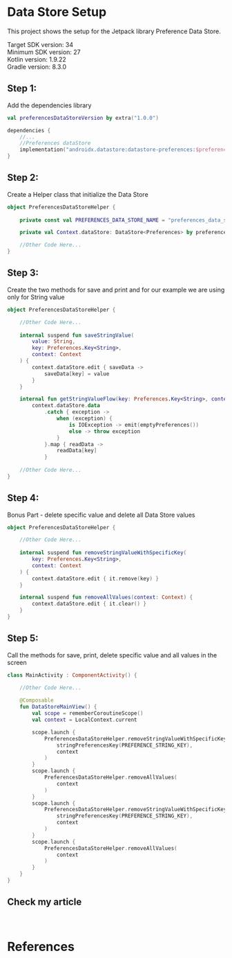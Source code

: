 # Data Store Setup

This project shows the setup for the Jetpack library Preference Data Store.

Target SDK version: 34 <br />
Minimum SDK version: 27 <br />
Kotlin version: 1.9.22 <br />
Gradle version: 8.3.0 <br />

## Step 1:

Add the dependencies library

```Kotlin
val preferencesDataStoreVersion by extra("1.0.0")

dependencies {
    //...
    //Preferences dataStore
    implementation("androidx.datastore:datastore-preferences:$preferencesDataStoreVersion")
}
```

## Step 2:

Create a Helper class that initialize the Data Store

```Kotlin
object PreferencesDataStoreHelper {
    
    private const val PREFERENCES_DATA_STORE_NAME = "preferences_data_store_name"

    private val Context.dataStore: DataStore<Preferences> by preferencesDataStore(name = PREFERENCES_DATA_STORE_NAME)

    //Other Code Here...
}
```

## Step 3:

Create the two methods for save and print and for our example we are using only for String value

```Kotlin
object PreferencesDataStoreHelper {

    //Other Code Here...
    
    internal suspend fun saveStringValue(
        value: String,
        key: Preferences.Key<String>,
        context: Context
    ) {
        context.dataStore.edit { saveData ->
            saveData[key] = value
        }
    }

    internal fun getStringValueFlow(key: Preferences.Key<String>, context: Context): Flow<String?> =
        context.dataStore.data
            .catch { exception ->
                when (exception) {
                    is IOException -> emit(emptyPreferences())
                    else -> throw exception
                }
            }.map { readData ->
                readData[key]
            }
    
    //Other Code Here...
}
```

## Step 4:

Bonus Part - delete specific value and delete all Data Store values

```Kotlin
object PreferencesDataStoreHelper {

    //Other Code Here...
    
    internal suspend fun removeStringValueWithSpecificKey(
        key: Preferences.Key<String>,
        context: Context
    ) {
        context.dataStore.edit { it.remove(key) }
    }

    internal suspend fun removeAllValues(context: Context) {
        context.dataStore.edit { it.clear() }
    }
}
```

## Step 5:

Call the methods for save, print, delete specific value and all values in the screen

```Kotlin
class MainActivity : ComponentActivity() {

    //Other Code Here...
    
    @Composable
    fun DataStoreMainView() {
        val scope = rememberCoroutineScope()
        val context = LocalContext.current

        scope.launch {
            PreferencesDataStoreHelper.removeStringValueWithSpecificKey(
                stringPreferencesKey(PREFERENCE_STRING_KEY),
                context
            )
        }
        scope.launch {
            PreferencesDataStoreHelper.removeAllValues(
                context
            )
        }
        scope.launch {
            PreferencesDataStoreHelper.removeStringValueWithSpecificKey(
                stringPreferencesKey(PREFERENCE_STRING_KEY),
                context
            )
        }
        scope.launch {
            PreferencesDataStoreHelper.removeAllValues(
                context
            )
        }
    }
}
```

## Check my article

 <br />

# References

<br />